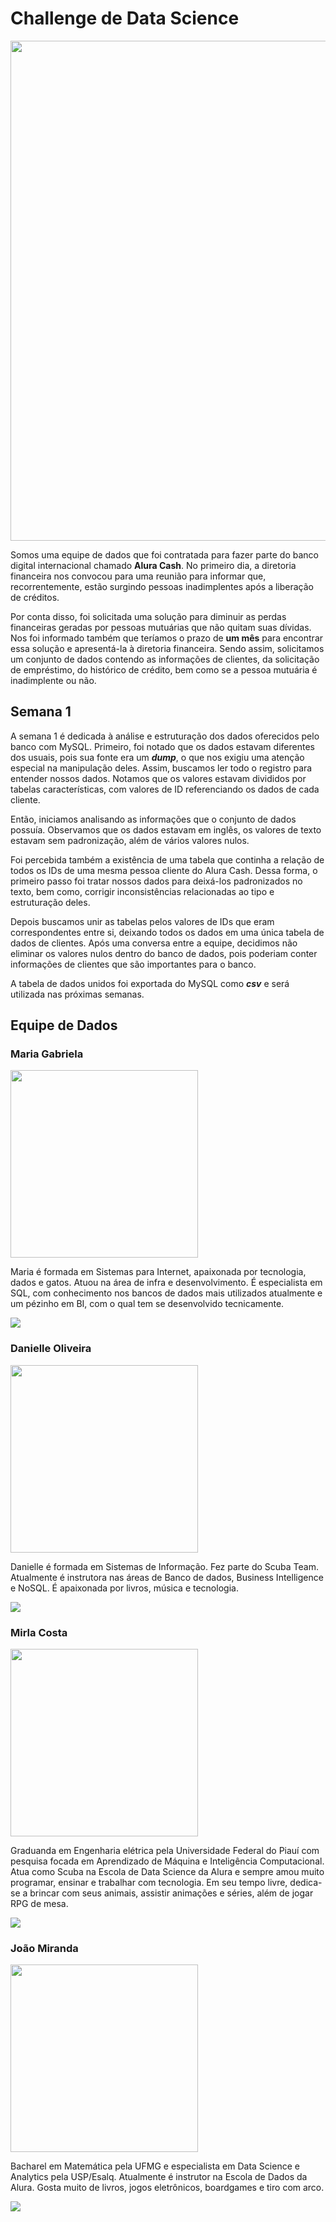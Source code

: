 # Challenge de Data Science

<div align="center">
<img src="https://i.imgur.com/oxab3uu.png" width="800px" />
</div>

Somos uma equipe de dados que foi contratada para fazer parte do banco digital internacional chamado **Alura Cash**. No primeiro dia, a diretoria financeira nos convocou para uma reunião para informar que, recorrentemente, estão surgindo pessoas inadimplentes após a liberação de créditos.

Por conta disso, foi solicitada uma solução para diminuir as perdas financeiras geradas por pessoas mutuárias que não quitam suas dívidas. Nos foi informado também que teríamos o prazo de **um mês** para encontrar essa solução e apresentá-la à diretoria financeira. Sendo assim, solicitamos um conjunto de dados contendo as informações de clientes, da solicitação de empréstimo, do histórico de crédito, bem como se a pessoa mutuária é inadimplente ou não.

## Semana 1

A semana 1 é dedicada à análise e estruturação dos dados oferecidos pelo banco com MySQL. Primeiro, foi notado que os dados estavam diferentes dos usuais, pois sua fonte era um ***dump***, o que nos exigiu uma atenção especial na manipulação deles. Assim, buscamos ler todo o registro para entender nossos dados. Notamos que os valores estavam divididos por tabelas características, com valores de ID referenciando os dados de cada cliente.

Então, iniciamos analisando as informações que o conjunto de dados possuía.  Observamos que os dados estavam em inglês, os valores de texto estavam sem padronização, além de vários valores nulos.

Foi percebida também a existência de uma tabela que continha a relação de todos os IDs de uma mesma pessoa cliente do Alura Cash. Dessa forma, o primeiro passo foi tratar nossos dados para deixá-los padronizados no texto, bem como, corrigir inconsistências relacionadas ao tipo e estruturação deles.

Depois buscamos unir as tabelas pelos valores de IDs que eram correspondentes entre si, deixando todos os dados em uma única tabela de dados de clientes. Após uma conversa entre a equipe, decidimos não eliminar os valores nulos dentro do banco de dados, pois poderiam conter informações de clientes que são importantes para o banco.

A tabela de dados unidos foi exportada do MySQL como ***csv*** e será utilizada nas próximas semanas.

## Equipe de Dados

### Maria Gabriela

<div align="left">
<img src="https://i.imgur.com/z7wOCI9.png" width="300px" />
</div>

Maria é formada em Sistemas para Internet, apaixonada por tecnologia, dados e gatos. Atuou na área de infra e desenvolvimento. É especialista em SQL, com conhecimento nos bancos de dados mais utilizados atualmente e um pézinho em BI, com o qual tem se desenvolvido tecnicamente.

<a href="https://www.linkedin.com/in/mariagcoliva/" target="_blank"><img src="https://img.shields.io/badge/-LinkedIn-%230077B5?style=for-the-badge&logo=linkedin&logoColor=white" target="_blank"></a>

### Danielle Oliveira

<div align="left">
<img src="https://i.imgur.com/JBep2hL.png" width="300px" />
</div>

Danielle é formada em Sistemas de Informação. Fez parte do Scuba Team. Atualmente é instrutora nas áreas de Banco de dados, Business Intelligence e NoSQL. É apaixonada por livros, música e tecnologia.

<a href="https://www.linkedin.com/in/danielle-oliveira-071550134/" target="_blank"><img src="https://img.shields.io/badge/-LinkedIn-%230077B5?style=for-the-badge&logo=linkedin&logoColor=white" target="_blank"></a>

### Mirla Costa

<div align="left">
<img src="https://i.imgur.com/eqC6qrV.jpg" width="300px" />
</div>

Graduanda em Engenharia elétrica pela Universidade Federal do Piauí com pesquisa focada em Aprendizado de Máquina e Inteligência Computacional. Atua como Scuba na Escola de Data Science da Alura e sempre amou muito programar, ensinar e trabalhar com tecnologia. Em seu tempo livre, dedica-se a brincar com seus animais, assistir animações e séries, além de jogar RPG de mesa.

<a href="https://www.linkedin.com/in/mirla-costa/" target="_blank"><img src="https://img.shields.io/badge/-LinkedIn-%230077B5?style=for-the-badge&logo=linkedin&logoColor=white" target="_blank"></a>   
</div>

### João Miranda

<div align="left">
<img src="https://i.imgur.com/6evW05p.png" width="300px" />
</div>

Bacharel em Matemática pela UFMG e especialista em Data Science e Analytics pela USP/Esalq. Atualmente é instrutor na Escola de Dados da Alura. Gosta muito de livros, jogos eletrônicos, boardgames e tiro com arco.

<a href="https://www.linkedin.com/in/joaovmiranda/" target="_blank"><img src="https://img.shields.io/badge/-LinkedIn-%230077B5?style=for-the-badge&logo=linkedin&logoColor=white" target="_blank"></a>
